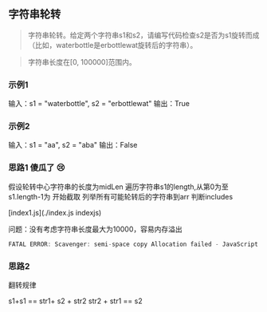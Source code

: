 ##  字符串轮转

>字符串轮转。给定两个字符串s1和s2，请编写代码检查s2是否为s1旋转而成（比如，waterbottle是erbottlewat旋转后的字符串）。

>字符串长度在[0, 100000]范围内。
### 示例1
 输入：s1 = "waterbottle", s2 = "erbottlewat"
 输出：True

 ### 示例2

 输入：s1 = "aa", s2 = "aba"
 输出：False


 ### 思路1  傻瓜了 😢
 假设轮转中心字符串的长度为midLen
 遍历字符串s1的length,从第0为至s1.length-1为 开始截取
 列举所有可能轮转后的字符串到arr
 判断includes 

 [index1.js](./index.js indexjs)

问题：没有考虑字符串长度最大为10000，容易内存溢出
```js
FATAL ERROR: Scavenger: semi-space copy Allocation failed - JavaScript heap out of memory
```

### 思路2

翻转规律

s1+s1 == str1+ s2 + str2
str2 + str1 == s2